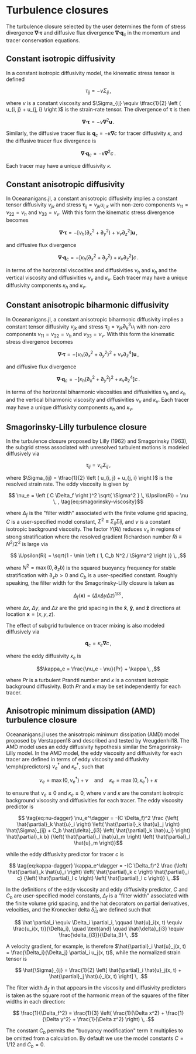 # Turbulence closures

The turbulence closure selected by the user determines the form of stress divergence
$\bm{\nabla} \bm{\cdot} \bm{\tau}$ and diffusive flux divergence
$\bm{\nabla} \bm{\cdot} \bm{q}_c$ in the momentum and tracer conservation equations.

## Constant isotropic diffusivity

In a constant isotropic diffusivity model, the kinematic stress tensor is defined
```math
\tau_{ij} = - \nu \Sigma_{ij} \, ,
```
where $\nu$ is a constant viscosity and
$\Sigma_{ij} \equiv \tfrac{1}{2} \left ( u_{i, j} + u_{j, i} \right )$ is the strain-rate
tensor. The divergence of $\bm{\tau}$ is then
```math
\bm{\nabla} \bm{\cdot} \bm{\tau} = -\nu \bm{\nabla}^2 \bm{u} \, .
```
Similarly, the diffusive tracer flux is $\bm{q}_c = - \kappa \bm{\nabla} c$ for tracer
diffusivity $\kappa$, and the diffusive tracer flux divergence is
```math
\bm{\nabla} \bm{\cdot} \bm{q}_c = - \kappa \bm{\nabla}^2 c \, .
```
Each tracer may have a unique diffusivity $\kappa$.

## Constant anisotropic diffusivity

In Oceananigans.jl, a constant anisotropic diffusivity implies a constant tensor
diffusivity $\nu_{j k}$ and stress $\bm{\tau}_{ij} = \nu_{j k} u_{i, k}$ with non-zero
components $\nu_{11} = \nu_{22} = \nu_h$ and $\nu_{33} = \nu_v$.
With this form the kinematic stress divergence becomes
```math
\bm{\nabla} \bm{\cdot} \bm{\tau} = - \left [ \nu_h \left ( \partial_x^2 + \partial_y^2 \right )
                                    + \nu_v \partial_z^2 \right ] \bm{u} \, ,
```
and diffusive flux divergence
```math
\bm{\nabla} \bm{\cdot} \bm{q}_c = - \left [ \kappa_{h} \left ( \partial_x^2 + \partial_y^2 \right )
                                    + \kappa_{v} \partial_z^2 \right ] c \, .
```
in terms of the horizontal viscosities and diffusivities $\nu_h$ and $\kappa_{h}$ and the
vertical viscosity and diffusivities $\nu_v$ and $\kappa_{v}$.
Each tracer may have a unique diffusivity components $\kappa_h$ and $\kappa_v$.

## Constant anisotropic biharmonic diffusivity

In Oceananigans.jl, a constant anisotropic biharmonic diffusivity implies a constant tensor
diffusivity $\nu_{j k}$ and stress $\bm{\tau}_{ij} = \nu_{j k} \partial_k^3 u_i$ with non-zero
components $\nu_{11} = \nu_{22} = \nu_h$ and $\nu_{33} = \nu_v$.
With this form the kinematic stress divergence becomes
```math
\bm{\nabla} \bm{\cdot} \bm{\tau} = - \left [ \nu_h \left ( \partial_x^2 + \partial_y^2 \right )^2
                                    + \nu_v \partial_z^4 \right ] \bm{u} \, ,
```
and diffusive flux divergence
```math
\bm{\nabla} \bm{\cdot} \bm{q}_c = - \left [ \kappa_{h} \left ( \partial_x^2 + \partial_y^2 \right )^2
                                    + \kappa_{v} \partial_z^4 \right ] c \, .
```
in terms of the horizontal biharmonic viscosities and diffusivities $\nu_h$ and $\kappa_{h}$ and the
vertical biharmonic viscosity and diffusivities $\nu_v$ and $\kappa_{v}$.
Each tracer may have a unique diffusivity components $\kappa_h$ and $\kappa_v$.

## Smagorinsky-Lilly turbulence closure

In the turbulence closure proposed by Lilly (1962) and Smagorinsky (1963),
the subgrid stress associated with unresolved turbulent motions is modeled diffusively via
```math
\tau_{ij} = \nu_e \Sigma_{ij} \, ,
```
where $\Sigma_{ij} = \tfrac{1}{2} \left ( u_{i, j} + u_{j, i} \right )$ is the resolved
strain rate.
The eddy viscosity is given by
```math
    \nu_e = \left ( C \Delta_f \right )^2 \sqrt{ \Sigma^2 } \, \Upsilon(Ri) + \nu \, ,
    \tag{eq:smagorinsky-viscosity}
```
where $\Delta_f$ is the "filter width" associated with the finite volume grid spacing,
$C$ is a user-specified model constant, $\Sigma^2 \equiv \Sigma_{ij} \Sigma{ij}$, and
$\nu$ is a constant isotropic background viscosity.
The factor $\Upsilon(Ri)$ reduces $\nu_e$ in regions of
strong stratification where the resolved gradient Richardson number
$Ri \equiv N^2 / \Sigma^2$ is large via
```math
    \Upsilon(Ri) = \sqrt{1 - \min \left ( 1, C_b N^2 / \Sigma^2 \right )} \, ,
```
where $N^2 = \max \left (0, \partial_z b \right )$ is the squared buoyancy frequency for stable
stratification with $\partial_z b > 0$ and $C_b$ is a user-specified constant.
Roughly speaking, the filter width for the Smagorinsky-Lilly closure is taken as
```math
\Delta_f(\bm{x}) = \left ( \Delta x \Delta y \Delta z \right)^{1/3} \, ,
```
where $\Delta x$, $\Delta y$, and $\Delta z$ are the grid spacing in the
$\bm{\hat x}$, $\bm{\hat y}$, and $\bm{\hat z}$ directions at location $\bm{x} = (x, y, z)$.

The effect of subgrid turbulence on tracer mixing is also modeled diffusively via
```math
\bm{q}_c = \kappa_e \bm{\nabla} c \, ,
```
where the eddy diffusivity $\kappa_e$ is
```math
\kappa_e = \frac{\nu_e - \nu}{Pr} + \kappa \, ,
```
where $Pr$ is a turbulent Prandtl number and $\kappa$ is a constant isotropic background diffusivity.
Both $Pr$ and $\kappa$ may be set independently for each tracer.

## Anisotropic minimum dissipation (AMD) turbulence closure

Oceananigans.jl uses the anisotropic minimum dissipation (AMD) model proposed by
Verstappen18 and described and tested by Vreugdenhil18.
The AMD model uses an eddy diffusivity hypothesis similar the Smagorinsky-Lilly model.
In the AMD model, the eddy viscosity and diffusivity for each tracer are defined in terms
of eddy viscosity and diffusivity \emph{predictors}
$\nu_e^\dagger$ and $\kappa_e^\dagger$, such that
```math
    \nu_e = \max \left ( 0, \nu_e^\dagger \right ) + \nu
    \quad \text{and} \quad
    \kappa_e = \max \left ( 0, \kappa_e^\dagger \right ) + \kappa
```
to ensure that $\nu_e \ge 0$ and $\kappa_e \ge 0$, where $\nu$ and $\kappa$ are the
constant isotropic background viscosity and diffusivities for each tracer.
The eddy viscosity predictor is
```math
    \tag{eq:nu-dagger}
    \nu_e^\dagger = -(C \Delta_f)^2
    \frac
        {\left( \hat{\partial}_k \hat{u}_i \right) \left( \hat{\partial}_k \hat{u}_j \right) \hat{\Sigma}_{ij}
        + C_b \hat{\delta}_{i3} \left( \hat{\partial}_k \hat{u_i} \right) \hat{\partial}_k b}
        {\left( \hat{\partial}_l \hat{u}_m \right) \left( \hat{\partial}_l \hat{u}_m \right)}
```
while the eddy diffusivity predictor for tracer $c$ is
```math
    \tag{eq:kappa-dagger}
    \kappa_e^\dagger = -(C \Delta_f)^2
    \frac
        {\left( \hat{\partial}_k \hat{u}_i \right) \left( \hat{\partial}_k c \right) \hat{\partial}_i c}
        {\left( \hat{\partial}_l c \right) \left( \hat{\partial}_l c \right)} \, .
```
In the definitions of the eddy viscosity and eddy diffusivity predictor, $C$ and $C_b$ are
user-specified model constants, $\Delta_f$ is a "filter width" associated with the finite volume
grid spacing, and the hat decorators on partial derivatives, velocities, and the Kronecker
delta $\hat \delta_{i3}$ are defined such that
```math
    \hat \partial_i \equiv \Delta_i \partial_i, \qquad
    \hat{u}_i(x, t) \equiv \frac{u_i(x, t)}{\Delta_i}, \quad \text{and} \quad
    \hat{\delta}_{i3} \equiv \frac{\delta_{i3}}{\Delta_3} \, .
```
A velocity gradient, for example, is therefore
$\hat{\partial}_i \hat{u}_j(x, t) = \frac{\Delta_i}{\Delta_j} \partial_i u_j(x, t)$,
while the normalized strain tensor is
```math
    \hat{\Sigma}_{ij} =
        \frac{1}{2} \left[ \hat{\partial}_i \hat{u}_j(x, t) + \hat{\partial}_j \hat{u}_i(x, t) \right] \, .
```
The filter width $\Delta_f$ in that appears in the viscosity and diffusivity predictors
is taken as the square root of the harmonic mean of the squares of the filter widths in
each direction:
```math
    \frac{1}{\Delta_f^2} = \frac{1}{3} \left(   \frac{1}{\Delta x^2}
                                              + \frac{1}{\Delta y^2}
                                              + \frac{1}{\Delta z^2} \right) \, .
```
The constant $C_b$ permits the "buoyancy modification" term it multiplies to be omitted
from a calculation.
By default we use the model constants $C=1/12$ and $C_b=0$.
